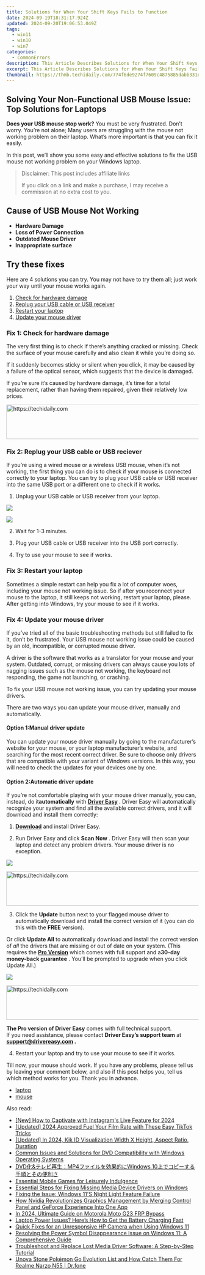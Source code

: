```yaml
---
title: Solutions for When Your Shift Keys Fails to Function
date: 2024-09-19T18:31:17.924Z
updated: 2024-09-20T19:06:53.049Z
tags:
  - win11
  - win10
  - win7
categories:
  - CommonErrors
description: This Article Describes Solutions for When Your Shift Keys Fails to Function
excerpt: This Article Describes Solutions for When Your Shift Keys Fails to Function
thumbnail: https://thmb.techidaily.com/774f6de9274f7609c4875885dabb331e04426fc4c3d70000050b8b0185ba7a27.jpg
---
```


## Solving Your Non-Functional USB Mouse Issue: Top Solutions for Laptops

**Does your USB mouse stop work?** You must be very frustrated. Don’t worry. You’re not alone; Many users are struggling with the mouse not working problem on their laptop. What’s more important is that you can fix it easily.

 In this post, we’ll show you some easy and effective solutions to fix the USB mouse not working problem on your Windows laptop.

>  Disclaimer: This post includes affiliate links
>
>  If you click on a link and make a purchase, I may receive a commission at no extra cost to you.
>

## Cause of USB Mouse Not Working

* **Hardware Damage**
* **Loss of Power Connection**
* **Outdated Mouse Driver**
* **Inappropriate surface**

## Try these fixes

 Here are 4 solutions you can try. You may not have to try them all; just work your way until your mouse works again.

1. [Check for hardware damage](#fix1)
2. [Replug your USB cable or USB receiver](#fix1)
3. [Restart your laptop](#fix3)
4. [Update your mouse driver](#fix4)

### Fix 1: Check for hardware damage

 The very first thing is to check if there’s anything cracked or missing. Check the surface of your mouse carefully and also clean it while you’re doing so.

 If it suddenly becomes sticky or silent when you click, it may be caused by a failure of the optical sensor, which suggests that the device is damaged.

 If you’re sure it’s caused by hardware damage, it’s time for a total replacement, rather than having them repaired, given their relatively low prices.

<!-- affiliate ads begin -->
<a href="https://unicoeye.pxf.io/c/5597632/2134243/18498" target="_top" id="2134243">
  <img src="//a.impactradius-go.com/display-ad/18498-2134243" border="0" alt="https://techidaily.com" width="728" height="90"/>
</a>
<img height="0" width="0" src="https://unicoeye.pxf.io/i/5597632/2134243/18498" style="position:absolute;visibility:hidden;" border="0" />
<!-- affiliate ads end -->

### Fix 2: Replug your USB cable or USB reciever

 If you’re using a wired mouse or a wireless USB mouse, when it’s not working, the first thing you can do is to check if your mouse is connected correctly to your laptop. You can try to plug your USB cable or USB receiver into the same USB port or a different one to check if it works.

1) Unplug your USB cable or USB receiver from your laptop.

![](https://images.drivereasy.com/wp-content/uploads/2018/01/img_5a4d8efba92bc.png)

![](https://images.drivereasy.com/wp-content/uploads/2018/01/img_5a4d8f0a4ba40.png)

2) Wait for 1-3 minutes.

3) Plug your USB cable or USB receiver into the USB port correctly.

4) Try to use your mouse to see if works.

### Fix 3: Restart your laptop

 Sometimes a simple restart can help you fix a lot of computer woes, including your mouse not working issue. So if after you reconnect your mouse to the laptop, it still keeps not working, restart your laptop, please. After getting into Windows, try your mouse to see if it works.

### Fix 4: Update your mouse driver

 If you’ve tried all of the basic troubleshooting methods but still failed to fix it, don’t be frustrated. Your USB mouse not working issue could be caused by an old, incompatible, or corrupted mouse driver.

 A driver is the software that works as a translator for your mouse and your system. Outdated, corrupt, or missing drivers can always cause you lots of nagging issues such as the mouse not working, the keyboard not responding, the game not launching, or crashing.

 To fix your USB mouse not working issue, you can try updating your mouse drivers.

 There are two ways you can update your mouse driver, manually and automatically.

#### Option 1:**Manual driver update**

 You can update your mouse driver manually by going to the manufacturer’s website for your mouse, or your laptop manufacturer’s website, and searching for the most recent correct driver. Be sure to choose only drivers that are compatible with your variant of Windows versions. In this way, you will need to check the updates for your devices one by one.

#### Option 2:**Automatic driver update**

 If you’re not comfortable playing with your mouse driver manually, you can, instead, do it**automatically** with **[Driver Easy](https://tools.techidaily.com/drivereasy/download/)**  . Driver Easy will automatically recognize your system and find all the available correct drivers, and it will download and install them correctly:

 1) **[Download](https://tools.techidaily.com/drivereasy/download/)**   and install Driver Easy.

 2) Run Driver Easy and click **Scan Now** . Driver Easy will then scan your laptop and detect any problem drivers. Your mouse driver is no exception.

![](https://images.drivereasy.com/wp-content/uploads/2020/04/Driver-Easy-Scan-1.jpg)

<!-- affiliate ads begin -->
<a href="https://bluettius.sjv.io/c/5597632/2139115/17108" target="_top" id="2139115">
  <img src="//a.impactradius-go.com/display-ad/17108-2139115" border="0" alt="https://techidaily.com" width="728" height="90"/>
</a>
<img height="0" width="0" src="https://bluettius.sjv.io/i/5597632/2139115/17108" style="position:absolute;visibility:hidden;" border="0" />
<!-- affiliate ads end -->

 3) Click the **Update**  button next to your flagged mouse driver to automatically download and install the correct version of it (you can do this with the **FREE** version).

Or click **Update All**  to automatically download and install the correct version of _all_  the drivers that are missing or out of date on your system. (This requires the[](https://tools.techidaily.com/drivereasy/download/) **[Pro Version](https://tools.techidaily.com/drivereasy/download/)**  which comes with full support and a**30-day money-back guarantee** . You’ll be prompted to upgrade when you click Update All.)

![](https://images.drivereasy.com/wp-content/uploads/2020/04/Update-all-drivers-1.jpg)

<!-- affiliate ads begin -->
<a href="https://unicoeye.pxf.io/c/5597632/2134235/18498" target="_top" id="2134235">
  <img src="//a.impactradius-go.com/display-ad/18498-2134235" border="0" alt="https://techidaily.com" width="728" height="90"/>
</a>
<img height="0" width="0" src="https://unicoeye.pxf.io/i/5597632/2134235/18498" style="position:absolute;visibility:hidden;" border="0" />
<!-- affiliate ads end -->

**The Pro version of Driver Easy** comes with full technical support.  
 If you need assistance, please contact **Driver Easy’s support team** at **[support@drivereasy.com](https://bellelily.pxf.io/m5azgm) .**

4) Restart your laptop and try to use your mouse to see if it works.

 Till now, your mouse should work. If you have any problems, please tell us by leaving your comment below, and also if this post helps you, tell us which method works for you. Thank you in advance.

* [laptop](https://tools.techidaily.com/drivereasy/download/)
* [mouse](https://store.drivereasy.com/order/cart.php?PRODS=4731822&QTY=1&AFFILIATE=108875)

<ins class="adsbygoogle"
     style="display:block"
     data-ad-format="autorelaxed"
     data-ad-client="ca-pub-7571918770474297"
     data-ad-slot="1223367746"></ins>

<ins class="adsbygoogle"
     style="display:block"
     data-ad-client="ca-pub-7571918770474297"
     data-ad-slot="8358498916"
     data-ad-format="auto"
     data-full-width-responsive="true"></ins>

<span class="atpl-alsoreadstyle">Also read:</span>
<div><ul>
<li><a href="https://instagram-videos.techidaily.com/new-how-to-captivate-with-instagrams-live-feature-for-2024/"><u>[New] How to Captivate with Instagram's Live Feature for 2024</u></a></li>
<li><a href="https://tiktok-clips.techidaily.com/updated-2024-approved-fuel-your-film-rate-with-these-easy-tiktok-tricks/"><u>[Updated] 2024 Approved Fuel Your Film Rate with These Easy TikTok Tricks</u></a></li>
<li><a href="https://facebook-videos.techidaily.com/updated-in-2024-kik-id-visualization-width-x-height-aspect-ratio-duration/"><u>[Updated] In 2024, Kik ID Visualization Width X Height, Aspect Ratio, Duration</u></a></li>
<li><a href="https://common-error.techidaily.com/common-issues-and-solutions-for-dvd-compatibility-with-windows-operating-systems/"><u>Common Issues and Solutions for DVD Compatibility with Windows Operating Systems</u></a></li>
<li><a href="https://discover-exclusive.techidaily.com/dvdandmp4windows-10/"><u>DVD化&テレビ再生：MP4ファイルを効果的にWindows 10上でコピーする手順とその便利さ</u></a></li>
<li><a href="https://desktop-recording.techidaily.com/essential-mobile-games-for-leisurely-indulgence/"><u>Essential Mobile Games for Leisurely Indulgence</u></a></li>
<li><a href="https://common-error.techidaily.com/essential-steps-for-fixing-missing-media-device-drivers-on-windows/"><u>Essential Steps for Fixing Missing Media Device Drivers on Windows</u></a></li>
<li><a href="https://common-error.techidaily.com/fixing-the-issue-windows-11s-night-light-feature-failure/"><u>Fixing the Issue: Windows 11'S Night Light Feature Failure</u></a></li>
<li><a href="https://vp-tips.techidaily.com/how-nvidia-revolutionizes-graphics-management-by-merging-control-panel-and-geforce-experience-into-one-app/"><u>How Nvidia Revolutionizes Graphics Management by Merging Control Panel and GeForce Experience Into One App</u></a></li>
<li><a href="https://android-frp.techidaily.com/in-2024-ultimate-guide-on-motorola-moto-g23-frp-bypass-by-drfone-android/"><u>In 2024, Ultimate Guide on Motorola Moto G23 FRP Bypass</u></a></li>
<li><a href="https://common-error.techidaily.com/laptop-power-issues-heres-how-to-get-the-battery-charging-fast/"><u>Laptop Power Issues? Here’s How to Get the Battery Charging Fast</u></a></li>
<li><a href="https://common-error.techidaily.com/quick-fixes-for-an-unresponsive-hp-camera-when-using-windows-11/"><u>Quick Fixes for an Unresponsive HP Camera when Using Windows 11</u></a></li>
<li><a href="https://common-error.techidaily.com/resolving-the-power-symbol-disappearance-issue-on-windows-11-a-comprehensive-guide/"><u>Resolving the Power Symbol Disappearance Issue on Windows 11: A Comprehensive Guide</u></a></li>
<li><a href="https://common-error.techidaily.com/troubleshoot-and-replace-lost-media-driver-software-a-step-by-step-tutorial/"><u>Troubleshoot and Replace Lost Media Driver Software: A Step-by-Step Tutorial</u></a></li>
<li><a href="https://pokemon-go-android.techidaily.com/unova-stone-pokemon-go-evolution-list-and-how-catch-them-for-realme-narzo-n55-drfone-by-drfone-virtual-android/"><u>Unova Stone Pokémon Go Evolution List and How Catch Them For Realme Narzo N55 | Dr.fone</u></a></li>
</ul></div>

